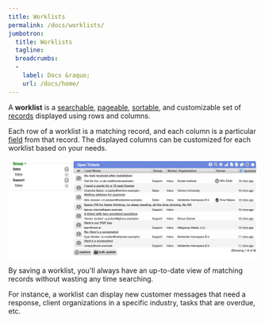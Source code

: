 ```yaml
---
title: Worklists
permalink: /docs/worklists/
jumbotron:
  title: Worklists
  tagline: 
  breadcrumbs:
  -
    label: Docs &raquo;
    url: /docs/home/
---
```


A **worklist** is a [searchable](/docs/worklists/search/), [pageable](/docs/worklists/pagination/), [sortable](/docs/worklists/sorting/), and customizable set of [records](/docs/records/) displayed using rows and columns.

Each row of a worklist is a matching record, and each column is a particular [field](/docs/records/fields/) from that record. The displayed columns can be customized for each worklist based on your needs.

<div class="cerb-screenshot">
<img src="/assets/images/docs/using-cerb/workspaces/worklist.png" class="screenshot">
</div>

By saving a worklist, you'll always have an up-to-date view of matching records without wasting any time searching.

For instance, a worklist can display new customer messages that need a response, client organizations in a specific industry, tasks that are overdue, etc.
